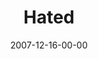 ---
layout: message
category: message
series: "Hero"
title: "Hated"
date: 2007-12-16-00-00
message_id: 472
audio: "http://s3.amazonaws.com/crossroads-media/message/audio/Hero_Week_2_Hated_12-09-07_Brian_Wells.mp3"
audio-duration: "35:38"
explicit: false
---